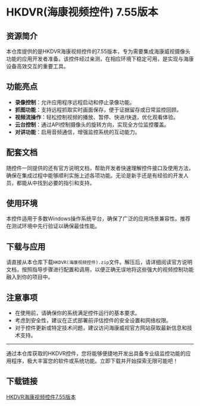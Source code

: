 # HKDVR(海康视频控件) 7.55版本

## 资源简介

本仓库提供的是HKDVR海康视频控件的7.55版本，专为需要集成海康威视摄像头功能的应用开发者准备。该控件经过亲测，在相应环境下稳定可用，是实现与海康设备高效交互的重要工具。

## 功能亮点

- **录像控制**：允许应用程序远程启动和停止录像功能。
- **抓图功能**：支持远程抓取实时画面保存，便于证据留存或日常监控回顾。
- **视频流操作**：轻松控制视频的播放、暂停、快进/快退，优化观看体验。
- **云台控制**：通过API控制摄像头的旋转方向，实现全方位监控覆盖。
- **对讲功能**：启用音频通信，增强监控系统的互动能力。

## 配套文档

随控件一同提供的还有官方说明文档，帮助开发者快速理解控件接口及使用方法，确保在集成过程中能够顺利实施上述各项功能。无论是新手还是有经验的开发人员，都能从中找到必要的指引和支持。

## 使用环境

本控件适用于多数Windows操作系统平台，确保了广泛的应用场景兼容性。推荐在测试环境中先行验证以确保最佳性能。

## 下载与应用

请直接从本仓库下载`HKDVR(海康视频控件).zip`文件。解压后，请详细阅读官方说明文档，按照指导步骤进行配置和调用，以便正确无误地将这些强大的视频控制功能融入到你的项目中。

## 注意事项

- 在使用前，请确保你的系统满足控件运行的基本要求。
- 考虑到安全性，建议在正式部署前评估控件的安全设置和网络权限。
- 对于控件更新或特定技术问题，建议访问海康威视官方网站获取最新信息和技术支持。

---

通过本仓库获取的HKDVR控件，您将能够便捷地开发出具备专业级监控功能的应用程序，极大丰富您的软件或系统功能。立即下载并开始探索无限可能吧！

## 下载链接

[HKDVR海康视频控件7.55版本](https://pan.quark.cn/s/cf79ad0bf206)